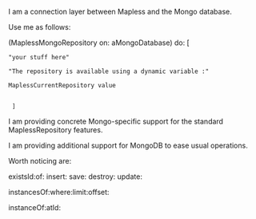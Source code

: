 I am  a connection layer between Mapless and the Mongo database. 

Use me as follows: 

(MaplessMongoRepository on: aMongoDatabase) do: [ 
	
	"your stuff here"
	
	"The repository is available using a dynamic variable :"

	MaplessCurrentRepository value
	
	
	 ]



I am providing concrete Mongo-specific support for the standard MaplessRepository features.

I am providing additional support for MongoDB to ease usual operations.

Worth noticing are:

existsId:of:
insert:
save:
destroy:
update:

instancesOf:where:limit:offset:

instanceOf:atId:





